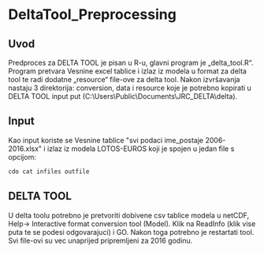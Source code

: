 # DeltaTool_Preprocessing

##	Uvod
Predproces za DELTA TOOL je pisan u R-u, glavni program je „delta_tool.R“. Program pretvara Vesnine excel tablice i izlaz iz modela u format za delta tool te radi dodatne „resource“ file-ove za delta tool. Nakon izvršavanja nastaju 3 direktorija: conversion, data i resource koje je potrebno kopirati u DELTA TOOL input put (C:\Users\Public\Documents\JRC_DELTA\delta).
## Input
Kao input koriste se Vesnine tablice "svi podaci ime_postaje 2006-2016.xlsx" i izlaz iz modela LOTOS-EUROS koji je spojen u jedan file s opcijom:
```bash
cdo cat infiles outfile
```
##	DELTA TOOL
U delta toolu potrebno je  pretvoriti dobivene csv tablice modela u netCDF, Help-> Interactive format conversion tool (Model). Klik na ReadInfo (klik vise puta te se podesi odgovarajuci) i GO. Nakon toga potrebno je restartati tool.
Svi file-ovi su vec unaprijed pripremljeni za 2016 godinu.
